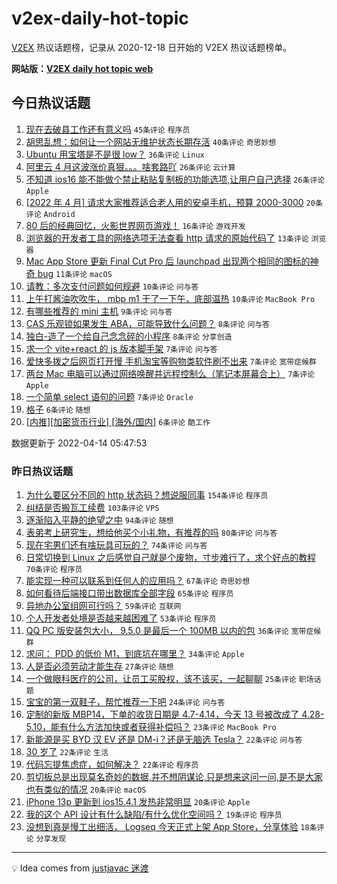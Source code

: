 # v2ex-daily-hot-topic

[V2EX](https://www.v2ex.com/) 热议话题榜，记录从 2020-12-18 日开始的 V2EX 热议话题榜单。

**网站版：[V2EX daily hot topic web](https://boojack.github.io/v2ex-daily-hot-topic-web/)**

## 今日热议话题

<!-- TODAY BEGIN -->

1. [现在去破县工作还有意义吗](https://www.v2ex.com/t/846868) `45条评论` `程序员`
1. [胡思乱想：如何让一个网站无维护状态长期存活](https://www.v2ex.com/t/846869) `40条评论` `奇思妙想`
1. [Ubuntu 用宝塔是不是很 low？](https://www.v2ex.com/t/846893) `36条评论` `Linux`
1. [阿里云 4 月这波涨价真狠。。。啥套路吖](https://www.v2ex.com/t/846888) `26条评论` `云计算`
1. [不知道 ios16 能不能做个禁止粘贴复制板的功能选项,让用户自己选择](https://www.v2ex.com/t/846886) `26条评论` `Apple`
1. [[2022 年 4 月] 请求大家推荐适合老人用的安卓手机，预算 2000-3000](https://www.v2ex.com/t/846898) `20条评论` `Android`
1. [80 后的经典回忆，火影世界网页游戏！](https://www.v2ex.com/t/846864) `16条评论` `游戏开发`
1. [浏览器的开发者工具的网络选项无法查看 http 请求的原始代码了](https://www.v2ex.com/t/846874) `13条评论` `浏览器`
1. [Mac App Store 更新 Final Cut Pro 后 launchpad 出现两个相同的图标的神奇 bug](https://www.v2ex.com/t/846873) `11条评论` `macOS`
1. [请教：多次支付问题如何规避](https://www.v2ex.com/t/846902) `10条评论` `问与答`
1. [上午打酱油吹吹牛， mbp m1 干了一下午，底部温热](https://www.v2ex.com/t/846881) `10条评论` `MacBook Pro`
1. [有哪些推荐的 mini 主机](https://www.v2ex.com/t/846897) `9条评论` `问与答`
1. [CAS 乐观锁如果发生 ABA，可能导致什么问题？](https://www.v2ex.com/t/846914) `8条评论` `问与答`
1. [独白-造了一个给自己念念碎的小程序](https://www.v2ex.com/t/846876) `8条评论` `分享创造`
1. [求一个 vite+react 的 js 版本脚手架](https://www.v2ex.com/t/846896) `7条评论` `问与答`
1. [爱快多拨之后网页打开慢 手机淘宝等购物类软件刷不出来](https://www.v2ex.com/t/846871) `7条评论` `宽带症候群`
1. [两台 Mac 电脑可以通过网络唤醒并远程控制么（笔记本屏幕合上）](https://www.v2ex.com/t/846862) `7条评论` `Apple`
1. [一个简单 select 语句的问题](https://www.v2ex.com/t/846861) `7条评论` `Oracle`
1. [格子](https://www.v2ex.com/t/846900) `6条评论` `随想`
1. [[内推][加密货币行业] [海外/国内]](https://www.v2ex.com/t/846877) `6条评论` `酷工作`

数据更新于 2022-04-14 05:47:53

<!-- TODAY END -->

### 昨日热议话题

<!-- YESTERDAY BEGIN -->

1. [为什么要区分不同的 http 状态码？想说服同事](https://www.v2ex.com/t/846679) `154条评论` `程序员`
1. [纠结是否搬瓦工续费](https://www.v2ex.com/t/846693) `103条评论` `VPS`
1. [逐渐陷入平静的绝望之中](https://www.v2ex.com/t/846689) `94条评论` `随想`
1. [表弟考上研究生，想给他买个小礼物，有推荐的吗](https://www.v2ex.com/t/846706) `80条评论` `问与答`
1. [现在宅男们还有啥玩具可玩的？](https://www.v2ex.com/t/846770) `74条评论` `问与答`
1. [日常切换到 Linux 之后感觉自己就是个废物，寸步难行了，求个好点的教程](https://www.v2ex.com/t/846748) `70条评论` `程序员`
1. [能实现一种可以联系到任何人的应用吗？](https://www.v2ex.com/t/846666) `67条评论` `奇思妙想`
1. [如何看待后端接口带出数据库全部字段](https://www.v2ex.com/t/846763) `65条评论` `程序员`
1. [异地办公室组网可行吗？](https://www.v2ex.com/t/846662) `59条评论` `互联网`
1. [个人开发者处境是否越来越困难了](https://www.v2ex.com/t/846708) `53条评论` `程序员`
1. [QQ PC 版安装包大小， 9.5.0 是最后一个 100MB 以内的包](https://www.v2ex.com/t/846650) `36条评论` `宽带症候群`
1. [求问： PDD 的低价 M1，到底坑在哪里？](https://www.v2ex.com/t/846758) `34条评论` `Apple`
1. [人是否必须劳动才能生存](https://www.v2ex.com/t/846789) `27条评论` `随想`
1. [一个做眼科医疗的公司，让员工买股权，该不该买，一起聊聊](https://www.v2ex.com/t/846767) `25条评论` `职场话题`
1. [宝宝的第一双鞋子，帮忙推荐一下吧](https://www.v2ex.com/t/846668) `24条评论` `问与答`
1. [定制的新版 MBP14，下单的收货日期是 4.7-4.14，今天 13 号被改成了 4.28-5.10，能有什么方法加快或者获得补偿吗？](https://www.v2ex.com/t/846653) `23条评论` `MacBook Pro`
1. [新能源是买 BYD 汉 EV 还是 DM-i？还是无脑选 Tesla？](https://www.v2ex.com/t/846743) `22条评论` `问与答`
1. [30 岁了](https://www.v2ex.com/t/846723) `22条评论` `生活`
1. [代码忘提焦虑症，如何解决？](https://www.v2ex.com/t/846702) `22条评论` `程序员`
1. [剪切板总是出现莫名奇妙的数据,并不想阴谋论,只是想来这问一问,是不是大家也有类似的情况](https://www.v2ex.com/t/846717) `20条评论` `macOS`
1. [iPhone 13p 更新到 ios15.4.1 发热非常明显](https://www.v2ex.com/t/846686) `20条评论` `Apple`
1. [我的这个 API 设计有什么缺陷/有什么优化空间吗？](https://www.v2ex.com/t/846741) `19条评论` `程序员`
1. [没想到真是慢工出细活， Logseq 今天正式上架 App Store，分享体验](https://www.v2ex.com/t/846816) `18条评论` `分享发现`

<!-- YESTERDAY END -->

---

💡 Idea comes from [justjavac 迷渡](https://github.com/justjavac/)
